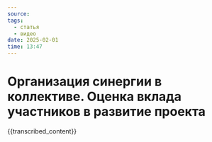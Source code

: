 ```yaml
---
source: 
tags:
  - статья
  - видео
date: 2025-02-01 
time: 13:47
---
```


# Организация синергии в коллективе. Оценка вклада участников в развитие проекта

{{transcribed_content}}